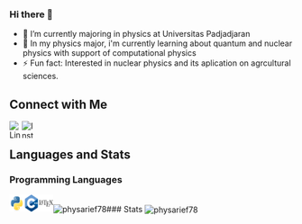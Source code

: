 ### Hi there 👋
- 🔭 I’m currently majoring in physics at Universitas Padjadjaran
- 🌱 In my physics major, i'm currently learning about quantum and nuclear physics with support of computational physics
- ⚡ Fun fact: Interested in nuclear physics and its aplication on agrcultural sciences.

## Connect with Me
[<img align="left" alt="LinkedIn" width="22px" src="https://raw.githubusercontent.com/rahuldkjain/github-profile-readme-generator/master/src/images/icons/Social/linked-in-alt.svg" height="30" width="40" />][LinkedIn]
[<img align="left" alt="Instagram" width="22px" src="https://raw.githubusercontent.com/rahuldkjain/github-profile-readme-generator/master/src/images/icons/Social/instagram.svg" height="30" width="40" />][Instagram]
<br />
## Languages and Stats

### Programming Languages
<img align="left" alt="Python" width="26px" src="https://raw.githubusercontent.com/devicons/devicon/master/icons/python/python-original.svg" height="30" width="40" />
<img align="left" alt="C++" width="26px" src="https://raw.githubusercontent.com/devicons/devicon/master/icons/cplusplus/cplusplus-original.svg" height="30" width="40" />
<img align="left" alt="C++" width="26px" src="https://raw.githubusercontent.com/devicons/devicon/master/icons/latex/latex-original.svg" height="30" width="40" />

<br />
### Stats
<img align="left" src="https://github-readme-stats.vercel.app/api/top-langs?username=physarief78&show_icons=true&locale=en&layout=compact" alt="physarief78" />
<img align="center" src="https://github-readme-stats.vercel.app/api?username=physarief78&show_icons=true&locale=en" alt="physarief78" />

<!-- Links -->
[LinkedIn]: https://www.linkedin.com/in/yourusername/
[Instagram]: https://www.instagram.com/arief78_mtb/
<!--
**physarief78/physarief78** is a ✨ _special_ ✨ repository because its `README.md` (this file) appears on your GitHub profile.

Here are some ideas to get you started:

- 🔭 I’m currently majoring in physics at Universitas Padjadjaran
- 🌱 In my physics major, i'm currently learning about quantum and nuclear physics with support of computational physics
- 👯 I’m looking to collaborate on ...
- 🤔 I’m looking for help with ...
- 💬 Ask me about ...
- 📫 How to reach me: ...
- 😄 Pronouns: ...
-⚡ Fun fact: Interested in nuclear physics and its aplication on agrcultural sciences.
-->
